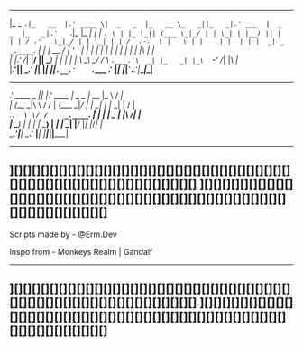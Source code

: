  ______   ________   ______  _________ _______ _____  _____   ______ _________ _____   ___   ____  _____  
|_   _ `.|_   __  |.' ____ \|  _   _  |_   __ \_   _||_   _|.' ___  |  _   _  |_   _|.'   `.|_   \|_   _| 
  | | `. \ | |_ \_|| (___ \_|_/ | | \_| | |__) || |    | | / .'   \_|_/ | | \_| | | /  .-.  \ |   \ | |   
  | |  | | |  _| _  _.____`.    | |     |  __ / | '    ' | | |          | |     | | | |   | | | |\ \| |   
 _| |_.' /_| |__/ || \____) |  _| |_   _| |  \ \_\ \__/ /  \ `.___.'\  _| |_   _| |_\  `-'  /_| |_\   |_  
|______.'|________| \______.' |_____| |____| |___|`.__.'    `.____ .' |_____| |_____|`.___.'|_____|\____| 
  ______ ____  ____   ______  _________ ________ ____    ____                                             
.' ____ \_  _||_  _|.' ____ \|  _   _  |_   __  |_   \  /   _|                                            
| (___ \_|\ \  / /  | (___ \_|_/ | | \_| | |_ \_| |   \/   |                                              
 _.____`.  \ \/ /    _.____`.    | |     |  _| _  | |\  /| |                                              
| \____) | _|  |_   | \____) |  _| |_   _| |__/ |_| |_\/_| |_                                             
 \______.'|______|   \______.' |_____| |________|_____||_____|     

---------------------------------------------------------------------------------------------------------
][][][][][][][][][][][][][][][][][][][][][][][][][][][][][][][][][][][][][][][][][][][][][][][][][][][][]
][][][][][][][][][][][][][][][][][][][][][][][][][][][][][][][][][][][][][][][][][][][][][][][][][][][][]
---------------------------------------------------------------------------------------------------------

Scripts made by - @Erm.Dev

Inspo from - Monkeys Realm | Gandalf

---------------------------------------------------------------------------------------------------------
][][][][][][][][][][][][][][][][][][][][][][][][][][][][][][][][][][][][][][][][][][][][][][][][][][][][]
][][][][][][][][][][][][][][][][][][][][][][][][][][][][][][][][][][][][][][][][][][][][][][][][][][][][]
---------------------------------------------------------------------------------------------------------
